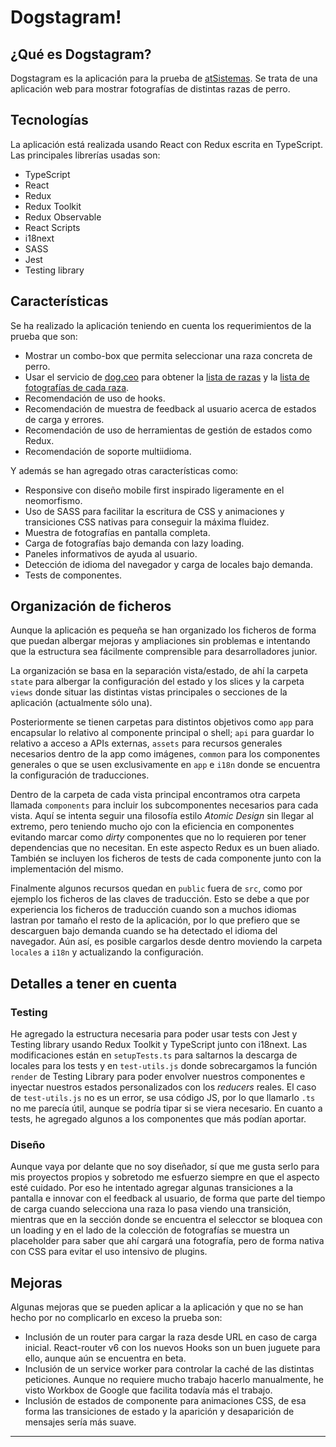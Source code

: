 # Dogstagram!

## ¿Qué es Dogstagram?
Dogstagram es la aplicación para la prueba de [atSistemas](https://atsistemas.com). Se trata de una aplicación web para mostrar fotografías de distintas razas de perro.


## Tecnologías
La aplicación está realizada usando React con Redux escrita en TypeScript. Las principales librerías usadas son:

  * TypeScript
  * React
  * Redux
  * Redux Toolkit
  * Redux Observable
  * React Scripts
  * i18next
  * SASS
  * Jest
  * Testing library


## Características
Se ha realizado la aplicación teniendo en cuenta los requerimientos de la prueba que son:

  * Mostrar un combo-box que permita seleccionar una raza concreta de perro.
  * Usar el servicio de [dog.ceo](https://dog.ceo) para obtener la [lista de razas](https://dog.ceo/api/breeds/list/all) y la [lista de fotografías de cada raza](https://dog.ceo/api/breed/<raza>/images).
  * Recomendación de uso de hooks.
  * Recomendación de muestra de feedback al usuario acerca de estados de carga y errores.
  * Recomendación de uso de herramientas de gestión de estados como Redux.
  * Recomendación de soporte multiidioma.

Y además se han agregado otras características como:

  * Responsive con diseño mobile first inspirado ligeramente en el neomorfismo.
  * Uso de SASS para facilitar la escritura de CSS y animaciones y transiciones CSS nativas para conseguir la máxima fluidez.
  * Muestra de fotografías en pantalla completa.
  * Carga de fotografías bajo demanda con lazy loading.
  * Paneles informativos de ayuda al usuario.
  * Detección de idioma del navegador y carga de locales bajo demanda.
  * Tests de componentes.



## Organización de ficheros
Aunque la aplicación es pequeña se han organizado los ficheros de forma que puedan albergar mejoras y ampliaciones sin problemas e intentando que la estructura sea fácilmente comprensible para desarrolladores junior.

La organización se basa en la separación vista/estado, de ahí la carpeta `state` para albergar la configuración del estado y los slices y la carpeta `views` donde situar las distintas vistas principales o secciones de la aplicación (actualmente sólo una).

Posteriormente se tienen carpetas para distintos objetivos como `app` para encapsular lo relativo al componente principal o shell; `api` para guardar lo relativo a acceso a APIs externas, `assets` para recursos generales necesarios dentro de la app como imágenes, `common` para los componentes generales o que se usen exclusivamente en `app` e `i18n` donde se encuentra la configuración de traducciones.

Dentro de la carpeta de cada vista principal encontramos otra carpeta llamada `components` para incluir los subcomponentes necesarios para cada vista. Aquí se intenta seguir una filosofía estilo _Atomic Design_ sin llegar al extremo, pero teniendo mucho ojo con la eficiencia en componentes evitando marcar como _dirty_ componentes que no lo requieren por tener dependencias que no necesitan. En este aspecto Redux es un buen aliado. También se incluyen los ficheros de tests de cada componente junto con la implementación del mismo.

Finalmente algunos recursos quedan en `public` fuera de `src`, como por ejemplo los ficheros de las claves de traducción. Esto se debe a que por experiencia los ficheros de traducción cuando son a muchos idiomas lastran por tamaño el resto de la aplicación, por lo que prefiero que se descarguen bajo demanda cuando se ha detectado el idioma del navegador. Aún así, es posible cargarlos desde dentro moviendo la carpeta `locales` a `i18n` y actualizando la configuración.


## Detalles a tener en cuenta

### Testing
He agregado la estructura necesaria para poder usar tests con Jest y Testing library usando Redux Toolkit y TypeScript junto con i18next. Las modificaciones están en `setupTests.ts` para saltarnos la descarga de locales para los tests y en `test-utils.js` donde sobrecargamos la función `render` de Testing Library para poder envolver nuestros componentes e inyectar nuestros estados personalizados con los _reducers_ reales.
El caso de `test-utils.js` no es un error, se usa código JS, por lo que llamarlo `.ts` no me parecía útil, aunque se podría tipar si se viera necesario.
En cuanto a tests, he agregado algunos a los componentes que más podían aportar.

### Diseño
Aunque vaya por delante que no soy diseñador, sí que me gusta serlo para mis proyectos propios y sobretodo me esfuerzo siempre en que el aspecto esté cuidado. Por eso he intentado agregar algunas transiciones a la pantalla e innovar con el feedback al usuario, de forma que parte del tiempo de carga cuando selecciona una raza lo pasa viendo una transición, mientras que en la sección donde se encuentra el selecctor se bloquea con un loading y en el lado de la colección de fotografías se muestra un placeholder para saber que ahí cargará una fotografía, pero de forma nativa con CSS para evitar el uso intensivo de plugins.


## Mejoras
Algunas mejoras que se pueden aplicar a la aplicación y que no se han hecho por no complicarlo en exceso la prueba son:

  * Inclusión de un router para cargar la raza desde URL en caso de carga inicial. React-router v6 con los nuevos Hooks son un buen juguete para ello, aunque aún se encuentra en beta.
  * Inclusión de un service worker para controlar la caché de las distintas peticiones. Aunque no requiere mucho trabajo hacerlo manualmente, he visto Workbox de Google que facilita todavía más el trabajo.
  * Inclusión de estados de componente para animaciones CSS, de esa forma las transiciones de estado y la aparición y desaparición de mensajes sería más suave.

---